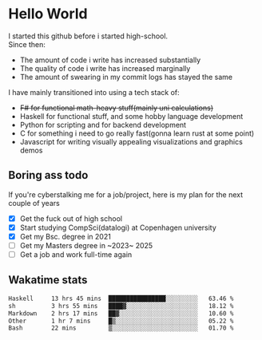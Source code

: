 # Hello World

I started this github before i started high-school.  
Since then:
- The amount of code i write has increased substantially
- The quality of code i write has increased marginally
- The amount of swearing in my commit logs has stayed the same

I have mainly transitioned into using a tech stack of:
- ~~F# for functional math-heavy stuff(mainly uni calculations)~~
- Haskell for functional stuff, and some hobby language development
- Python for scripting and for backend development
- C for something i need to go really fast(gonna learn rust at some point)
- Javascript for writing visually appealing visualizations and graphics demos

## Boring ass todo
If you're cyberstalking me for a job/project, here is my plan for the next couple of years
- [x] Get the fuck out of high school
- [x] Start studying CompSci(datalogi) at Copenhagen university
- [x] Get my Bsc. degree in 2021
- [ ] Get my Masters degree in ~2023~ 2025
- [ ] Get a job and work full-time again

## Wakatime stats
<!--START_SECTION:waka-->

```txt
Haskell     13 hrs 45 mins  ████████████████░░░░░░░░░   63.46 %
sh          3 hrs 55 mins   ████▓░░░░░░░░░░░░░░░░░░░░   18.12 %
Markdown    2 hrs 17 mins   ██▓░░░░░░░░░░░░░░░░░░░░░░   10.60 %
Other       1 hr 7 mins     █▒░░░░░░░░░░░░░░░░░░░░░░░   05.22 %
Bash        22 mins         ▒░░░░░░░░░░░░░░░░░░░░░░░░   01.70 %
```

<!--END_SECTION:waka-->
